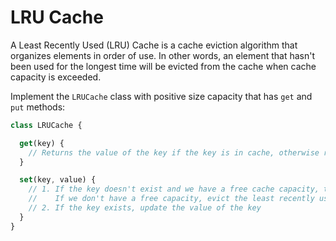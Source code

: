 # LRU Cache

A Least Recently Used (LRU) Cache is a cache eviction algorithm that organizes elements in order of use.
In other words, an element that hasn't been used for the longest time will be evicted from the cache when cache capacity is exceeded.

Implement the `LRUCache` class with positive size capacity that has `get` and `put` methods:

```typescript
class LRUCache {

  get(key) {
    // Returns the value of the key if the key is in cache, otherwise return -1
  }

  set(key, value) {
    // 1. If the key doesn't exist and we have a free cache capacity, then add the key-value pair to the cache.
    //    If we don't have a free capacity, evict the least recently used key and then add the key-value pair to the cache.
    // 2. If the key exists, update the value of the key
  }
}
```
